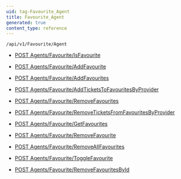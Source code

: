 ```yaml
---
uid: tag-Favourite_Agent
title: Favourite_Agent
generated: true
content_type: reference
---
```


```http
/api/v1/Favourite/Agent
```




* [POST Agents/Favourite/IsFavourite](v1FavouriteAgent_IsFavourite.md)

* [POST Agents/Favourite/AddFavourite](v1FavouriteAgent_AddFavourite.md)

* [POST Agents/Favourite/AddFavourites](v1FavouriteAgent_AddFavourites.md)

* [POST Agents/Favourite/AddTicketsToFavouritesByProvider](v1FavouriteAgent_AddTicketsToFavouritesByProvider.md)

* [POST Agents/Favourite/RemoveFavourites](v1FavouriteAgent_RemoveFavourites.md)

* [POST Agents/Favourite/RemoveTicketsFromFavouritesByProvider](v1FavouriteAgent_RemoveTicketsFromFavouritesByProvider.md)

* [POST Agents/Favourite/GetFavourites](v1FavouriteAgent_GetFavourites.md)

* [POST Agents/Favourite/RemoveFavourite](v1FavouriteAgent_RemoveFavourite.md)

* [POST Agents/Favourite/RemoveAllFavourites](v1FavouriteAgent_RemoveAllFavourites.md)

* [POST Agents/Favourite/ToggleFavourite](v1FavouriteAgent_ToggleFavourite.md)

* [POST Agents/Favourite/RemoveFavouritesById](v1FavouriteAgent_RemoveFavouritesById.md)